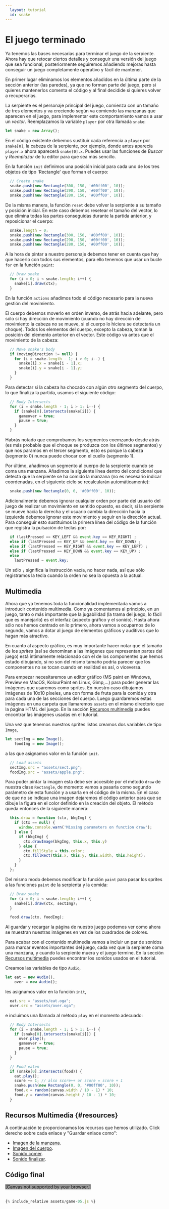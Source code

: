 ```yaml
---
  layout: tutorial
  id: snake
---
```


# El juego terminado

Ya tenemos las bases necesarias para terminar el juego de la serpiente. Ahora hay que retocar ciertos detalles y conseguir una
versión del juego que sea funcional, posteriormente seguiremos añadiendo mejoras hasta conseguir un juego completamente operativo
y fácil de mantener.

En primer lugar eliminamos los elementos añadidos en la última parte de la sección anterior (las paredes), ya que no forman parte
del juego, pero si quieres mantenerlos comenta el código y al final decidide si quieres volver a recuperarlas.

La serpiente es el personaje principal del juego, comienza con un tamaño de tres elementos y va creciendo según va comiendo las
manzanas que aparecen en el juego, para implementar este comportamiento vamos a usar un *vector*. Reemplazamos la variable `player`
por otra llamada `snake`:

``` javascript
let snake = new Array();
```

En el código existente debemos sustituir cada referencia a `player` por `snake[0]`, la cabeza de la serpiente, por ejemplo, donde
antes aparecía `player.x` ahora aparecerá `snake[0].x`. Puedes usar las funciones de *Buscar* y *Reemplazar* de tu editor para
que sea más sencillo.

En la función `init` definimos una posición inicial para cada uno de los tres objetos de tipo 'Rectangle' que forman el cuerpo:

``` javascript
  // Create snake
  snake.push(new Rectangle(300, 150, '#00ff00', 10));
  snake.push(new Rectangle(290, 150, '#00ff00', 10));
  snake.push(new Rectangle(280, 150, '#00ff00', 10));
```

De la misma manera, la función `reset` debe volver la serpiente a su tamaño y posición inicial. En este caso debemos resetear el
tamaño del vector, lo que elimina todas las partes conseguidas durante la partida anterior, y reposicionar el cuerpo:

``` javascript
  snake.length = 0;
  snake.push(new Rectangle(300, 150, '#00ff00', 10));
  snake.push(new Rectangle(290, 150, '#00ff00', 10));
  snake.push(new Rectangle(280, 150, '#00ff00', 10));
```

A la hora de pintar a nuestro personaje debemos tener en cuenta que hay que hacerlo con todos sus elementos, para ello tenemos
que usar un bucle `for` en la función `paint`:

``` javascript
  // Draw snake
  for (i = 0; i < snake.length; i++) {
    snake[i].draw(ctx);
  }
```

En la función `actions` añadimos todo el código necesario para la nueva gestión del movimiento.

El cuerpo debemos moverlo en orden inverso, de atrás hacia adelante, pero sólo si hay dirección de movimiento (cuando no hay
dirección de movimiento la cabeza no se mueve, si el cuerpo lo hiciera se detectaría un choque). Todos los elementos del cuerpo,
excepto la cabeza, toman la posición del elemento anterior en el vector. Este código va antes que el movimiento de la cabeza:

``` javascript
  // Move snake's body
  if (movingDirection != null) {
    for (i = snake.length - 1; i > 0; i--) {
      snake[i].x = snake[i - 1].x;
      snake[i].y = snake[i - 1].y;
    }
  }
```

Para detectar si la cabeza ha chocado con algún otro segmento del cuerpo, lo que finaliza la partida, usamos el siguiente código:

``` javascript
  // Body Intersects
  for (i = snake.length - 1; i > 1; i--) {
    if (snake[0].intersects(snake[i])) {
      gameover = true;
      pause = true;
    }
  }
```

Habrás notado que comprobamos los segmentos coemzando desde atrás (es más probable que el choque se produzca con los últimos
segmentos) y que nos paramos en el tercer segmento, esto es porque la cabeza (segmento 0) nunca puede chocar con el cuello
(segmento 1).

Por último, añadimos un segmento al cuerpo de la serpiente cuando se coma una manzana. Añadimos la siguiente línea dentro del
condicional que detecta que la serpiente se ha comido la manzana (no es necesario indicar coordenadas, en el siguiente ciclo se
  recalcularán automáticamente):

``` javascript
  snake.push(new Rectangle(0, 0, '#00ff00', 10));
```

Adicionalmente debemos ignorar cualquier orden por parte del usuario del juego de realizar un movimiento en sentido opuesto, es
decir, si la serpiente se mueve hacia la derecha y el usuario cambia la dirección hacia la izquierda debemos ignorar este movimiento
y seguir en la dirección actual. Para conseguir esto sustituimos la primera línea del código de la función que registra la pulsación
de teclas por:

``` javascript
  if (lastPressed == KEY_LEFT && event.key == KEY_RIGHT) ;
  else if (lastPressed == KEY_UP && event.key == KEY_DOWN) ;
  else if (lastPressed == KEY_RIGHT && event.key == KEY_LEFT) ;
  else if (lastPressed == KEY_DOWN && event.key == KEY_UP) ;
  else
    lastPressed = event.key;
```

Un sólo `;` significa la instrucción vacía, no hacer nada, así que sólo registramos la tecla cuando la orden no sea la opuesta a
la actual.

## Multimedia

Ahora que ya tenemos toda la funcionalidad implementada vamos a introducir contenido multimedia. Como ya comentamos al principio,
en un juego, tanto o más importante que la jugabilidad (la trama del juego, lo fácil que es manejarlo) es el interfaz (aspecto
gráfico y el sonido). Hasta ahora sólo nos hemos centrado en lo primero, ahora vamos a ocuparnos de lo segundo, vamos a dotar
al juego de elementos gráficos y auditivos que lo hagan más atractivo.

En cuanto al aspecto gráfico, es muy importante hacer notar que el tamaño de los *sprites* (así se denominan a las imágenes que
representan partes del juego) está íntimamente relacionado con el de los componentes que hemos estado dibujando, si no son del
mismo tamaño podría parecer que los componentes no se tocan cuando en realidad es así, o viceversa.

Para empezar necesitaremos un editor gráfico (MS paint en Windows, Preview en MacOS, KolourPaint en Linux, Gimp,...) para poder
generar las imágenes que usaremos como sprites. En nuestro caso dibujamos imágenes de 10x10 píxeles, una con forma de fruta para
la comida y otra para cada una de las secciones del cuerpo. Luego guardaremos estas imágenes en una carpeta que llamaremos `assets`
en el mismo directorio que la ṕagina HTML del juego. En la sección [Recursos multimedia](#resources) puedes encontrar las imágenes
usadas en el tutorial.

Una vez que tenemos nuestros sprites listos creamos dos variables de tipo `Image`,

``` javascript
let sectImg = new Image(),
    foodImg = new Image();
```

a las que asignamos valor en la función `init`.

``` javascript
  // Load assets
  sectImg.src = "assets/sect.png";
  foodImg.src = "assets/apple.png";
```

Para poder pintar la imagen esta debe ser accesible por el método `draw` de nuestra clase `Rectangle`, de momento vamos a pasarla
como segundo parámetro de esta función y a usarla en el código de la misma. En el caso de que no se indique una imagen dejaremos
el código anterior para que se dibuje la figura en el color definido en la creación del objeto. El método queda entonces de la
siguiente manera:

``` javascript
  this.draw = function (ctx, bkgImg) {
    if (ctx == null) {
      window.console.warn('Missing parameters on function draw');
    } else {
      if (bkgImg) {
        ctx.drawImage(bkgImg, this.x, this.y)
      } else {
        ctx.fillStyle = this.color;
        ctx.fillRect(this.x, this.y, this.width, this.height);
      }
    }
  };
```

Del mismo modo debemos modificar la función `paint` para pasar los sprites a las funciones `paint` de la serpienta y la comida:

``` javascript
  // Draw snake
  for (i = 0; i < snake.length; i++) {
    snake[i].draw(ctx, sectImg);
  }

  food.draw(ctx, foodImg);
```

Al guardar y recargar la página de nuestro juego podemos ver como ahora se muestran nuestras imágenes en vez de los cuadrados de
colores.

Para acabar con el contenido multimedia vamos a incluir un par de sonidos para marcar eventos importantes del juego, cada vez que
la serpiente coma una manzana, y cuando la serpiente muera y el juego termine. En la sección [Recursos multimedia](#resources)
puedes encontrar los sonidos usados en el tutorial.

Creamos las variables de tipo `Audio`,

``` javascript
let eat = new Audio(),
    over = new Audio();
```

les asignamos valor en la función `init`,


``` javascript
  eat.src = "assets/eat.oga";
  over.src = "assets/over.oga";
```

e incluimos una llamada al método `play` en el momento adecuado:


``` javascript
  // Body Intersects
  for (i = snake.length - 1; i > 1; i--) {
    if (snake[0].intersects(snake[i])) {
      over.play();
      gameover = true;
      pause = true;
    }
  }

  // Food eaten
  if (snake[0].intersects(food)) {
    eat.play();
    score += 1; // also score++ or score = score + 1
    snake.push(new Rectangle(0, 0, '#00ff00', 10));
    food.x = random(canvas.width / 10 - 1) * 10;
    food.y = random(canvas.height / 10 - 1) * 10;
  }
```

## Recursos Multimedia {#resources}

A continuación te proporcionamos los recursos que hemos utilizado. Click derecho sobre cada enlace y "Guardar enlace como":

- [Imagen de la manzana](assets/apple.png).
- [Imagen del cuerpo](assets/sect.png).
- [Sonido comer](assets/eat.oga).
- [Sonido finalizar](assets/over.oga).

## Código final

<div class="game_example">
  <script type="application/javascript" src="assets/game-05.js"></script>
  <canvas id="canvas" width="700" height="350" style="background:#999">[Canvas not supported by your browser.]</canvas>
</div>
<div>&nbsp;</div>

``` javascript
{% include_relative assets/game-05.js %}
```
